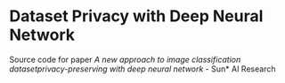 # Dataset Privacy with Deep Neural Network
Source code for paper *A new approach to image classification datasetprivacy-preserving with deep neural network* - Sun* AI Research